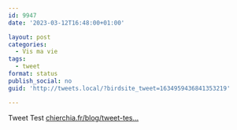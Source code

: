 ```yaml
---
id: 9947
date: '2023-03-12T16:48:00+01:00'

layout: post
categories:
  - Vis ma vie
tags:
  - tweet
format: status
publish_social: no
guid: 'http://tweets.local/?birdsite_tweet=1634959436841353219'

---
```


Tweet Test [chierchia.fr/blog/tweet-tes…](https://chierchia.fr/blog/tweet-test/)